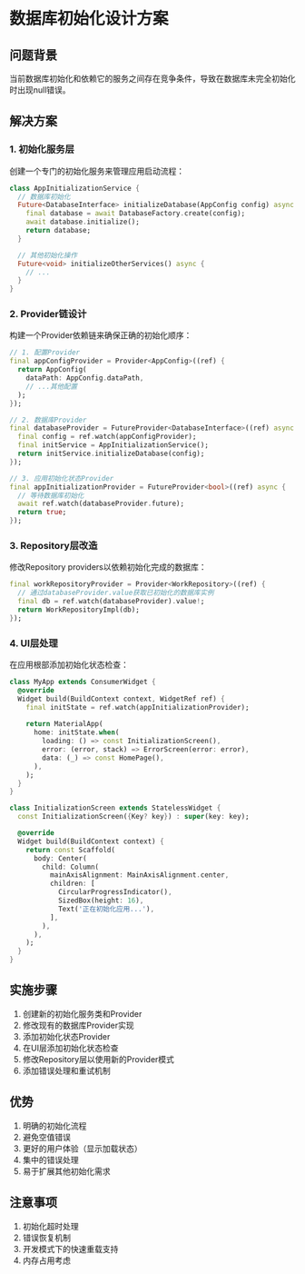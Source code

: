 # 数据库初始化设计方案

## 问题背景

当前数据库初始化和依赖它的服务之间存在竞争条件，导致在数据库未完全初始化时出现null错误。

## 解决方案

### 1. 初始化服务层

创建一个专门的初始化服务来管理应用启动流程：

```dart
class AppInitializationService {
  // 数据库初始化
  Future<DatabaseInterface> initializeDatabase(AppConfig config) async {
    final database = await DatabaseFactory.create(config);
    await database.initialize();
    return database;
  }

  // 其他初始化操作
  Future<void> initializeOtherServices() async {
    // ...
  }
}
```

### 2. Provider链设计

构建一个Provider依赖链来确保正确的初始化顺序：

```dart
// 1. 配置Provider
final appConfigProvider = Provider<AppConfig>((ref) {
  return AppConfig(
    dataPath: AppConfig.dataPath,
    // ...其他配置
  );
});

// 2. 数据库Provider
final databaseProvider = FutureProvider<DatabaseInterface>((ref) async {
  final config = ref.watch(appConfigProvider);
  final initService = AppInitializationService();
  return initService.initializeDatabase(config);
});

// 3. 应用初始化状态Provider
final appInitializationProvider = FutureProvider<bool>((ref) async {
  // 等待数据库初始化
  await ref.watch(databaseProvider.future);
  return true;
});
```

### 3. Repository层改造

修改Repository providers以依赖初始化完成的数据库：

```dart
final workRepositoryProvider = Provider<WorkRepository>((ref) {
  // 通过databaseProvider.value获取已初始化的数据库实例
  final db = ref.watch(databaseProvider).value!;
  return WorkRepositoryImpl(db);
});
```

### 4. UI层处理

在应用根部添加初始化状态检查：

```dart
class MyApp extends ConsumerWidget {
  @override
  Widget build(BuildContext context, WidgetRef ref) {
    final initState = ref.watch(appInitializationProvider);
    
    return MaterialApp(
      home: initState.when(
        loading: () => const InitializationScreen(),
        error: (error, stack) => ErrorScreen(error: error),
        data: (_) => const HomePage(),
      ),
    );
  }
}

class InitializationScreen extends StatelessWidget {
  const InitializationScreen({Key? key}) : super(key: key);

  @override
  Widget build(BuildContext context) {
    return const Scaffold(
      body: Center(
        child: Column(
          mainAxisAlignment: MainAxisAlignment.center,
          children: [
            CircularProgressIndicator(),
            SizedBox(height: 16),
            Text('正在初始化应用...'),
          ],
        ),
      ),
    );
  }
}
```

## 实施步骤

1. 创建新的初始化服务类和Provider
2. 修改现有的数据库Provider实现
3. 添加初始化状态Provider
4. 在UI层添加初始化状态检查
5. 修改Repository层以使用新的Provider模式
6. 添加错误处理和重试机制

## 优势

1. 明确的初始化流程
2. 避免空值错误
3. 更好的用户体验（显示加载状态）
4. 集中的错误处理
5. 易于扩展其他初始化需求

## 注意事项

1. 初始化超时处理
2. 错误恢复机制
3. 开发模式下的快速重载支持
4. 内存占用考虑
